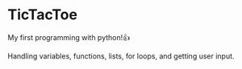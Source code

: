# TicTacToe

My first programming with python!:+1:

Handling variables, functions, lists, for loops, and getting user input.
